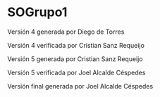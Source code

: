 # SOGrupo1
Versión 4 generada por Diego de Torres

Versión 4 verificada por Cristian Sanz Requeijo

Versión 5 generada por Cristian Sanz Requeijo

Versión 5 verificada por Joel Alcalde Céspedes

Versión final generada por Joel Alcalde Céspedes
